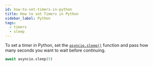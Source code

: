 ```yaml
---
id: how-to-set-timers-in-python
title: How to set Timers in Python
sidebar_label: Python
tags:
  - timers
  - sleep
---
```


To set a timer in Python, set the [`asyncio.sleep()`](https://docs.python.org/3/library/asyncio-task.html#sleeping) function and pass how many seconds you want to wait before continuing.

```python
await asyncio.sleep(5)
```
